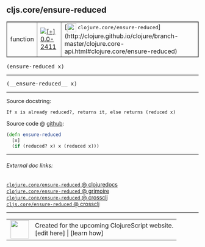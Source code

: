 ## cljs.core/ensure-reduced



 <table border="1">
<tr>
<td>function</td>
<td><a href="https://github.com/cljsinfo/cljs-api-docs/tree/0.0-2411"><img valign="middle" alt="[+] 0.0-2411" title="Added in 0.0-2411" src="https://img.shields.io/badge/+-0.0--2411-lightgrey.svg"></a> </td>
<td>
[<img height="24px" valign="middle" src="http://i.imgur.com/1GjPKvB.png"> <samp>clojure.core/ensure-reduced</samp>](http://clojure.github.io/clojure/branch-master/clojure.core-api.html#clojure.core/ensure-reduced)
</td>
</tr>
</table>

<samp>(ensure-reduced x)</samp><br>

---

 <samp>
(__ensure-reduced__ x)<br>
</samp>

---





Source docstring:

```
If x is already reduced?, returns it, else returns (reduced x)
```


Source code @ [github]():

```clj
(defn ensure-reduced
  [x]
  (if (reduced? x) x (reduced x)))
```

<!--
Repo - tag - source tree - lines:

 <pre>

</pre>

-->

---



###### External doc links:

[`clojure.core/ensure-reduced` @ clojuredocs](http://clojuredocs.org/clojure.core/ensure-reduced)<br>
[`clojure.core/ensure-reduced` @ grimoire](http://conj.io/store/v1/org.clojure/clojure/1.7.0-beta3/clj/clojure.core/ensure-reduced/)<br>
[`clojure.core/ensure-reduced` @ crossclj](http://crossclj.info/fun/clojure.core/ensure-reduced.html)<br>
[`cljs.core/ensure-reduced` @ crossclj](http://crossclj.info/fun/cljs.core.cljs/ensure-reduced.html)<br>

---

 <table>
<tr><td>
<img valign="middle" align="right" width="48px" src="http://i.imgur.com/Hi20huC.png">
</td><td>
Created for the upcoming ClojureScript website.<br>
[edit here] | [learn how]
</td></tr></table>

[edit here]:https://github.com/cljsinfo/cljs-api-docs/blob/master/cljsdoc/cljs.core/ensure-reduced.cljsdoc
[learn how]:https://github.com/cljsinfo/cljs-api-docs/wiki/cljsdoc-files

<!--

This information was too distracting to show to readers, but I'll leave it
commented here since it is helpful to:

- pretty-print the data used to generate this document
- and show how to retrieve that data



The API data for this symbol:

```clj
{:ns "cljs.core",
 :name "ensure-reduced",
 :signature ["[x]"],
 :name-encode "ensure-reduced",
 :history [["+" "0.0-2411"]],
 :type "function",
 :clj-equiv {:full-name "clojure.core/ensure-reduced",
             :url "http://clojure.github.io/clojure/branch-master/clojure.core-api.html#clojure.core/ensure-reduced"},
 :full-name-encode "cljs.core/ensure-reduced",
 :source {:code "(defn ensure-reduced\n  [x]\n  (if (reduced? x) x (reduced x)))",
          :title "Source code",
          :repo "clojurescript",
          :tag "r1.9.36",
          :filename "src/main/cljs/cljs/core.cljs",
          :lines [1303 1306],
          :url "https://github.com/clojure/clojurescript/blob/r1.9.36/src/main/cljs/cljs/core.cljs#L1303-L1306"},
 :usage ["(ensure-reduced x)"],
 :full-name "cljs.core/ensure-reduced",
 :docstring "If x is already reduced?, returns it, else returns (reduced x)",
 :cljsdoc-url "https://github.com/cljsinfo/cljs-api-docs/blob/master/cljsdoc/cljs.core/ensure-reduced.cljsdoc"}

```

Retrieve the API data for this symbol:

```clj
;; from Clojure REPL
(require '[clojure.edn :as edn])
(-> (slurp "https://raw.githubusercontent.com/cljsinfo/cljs-api-docs/catalog/cljs-api.edn")
    (edn/read-string)
    (get-in [:symbols "cljs.core/ensure-reduced"]))
```

-->
